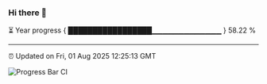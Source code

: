 ### Hi there 👋

⏳ Year progress { █████████████████▁▁▁▁▁▁▁▁▁▁▁▁▁ } 58.22 %

---

⏰ Updated on Fri, 01 Aug 2025 12:25:13 GMT

![Progress Bar CI](https://github.com/Shyam-Makwana/GitHub-Actions-Demo/workflows/Progress%20Bar%20CI/badge.svg)
